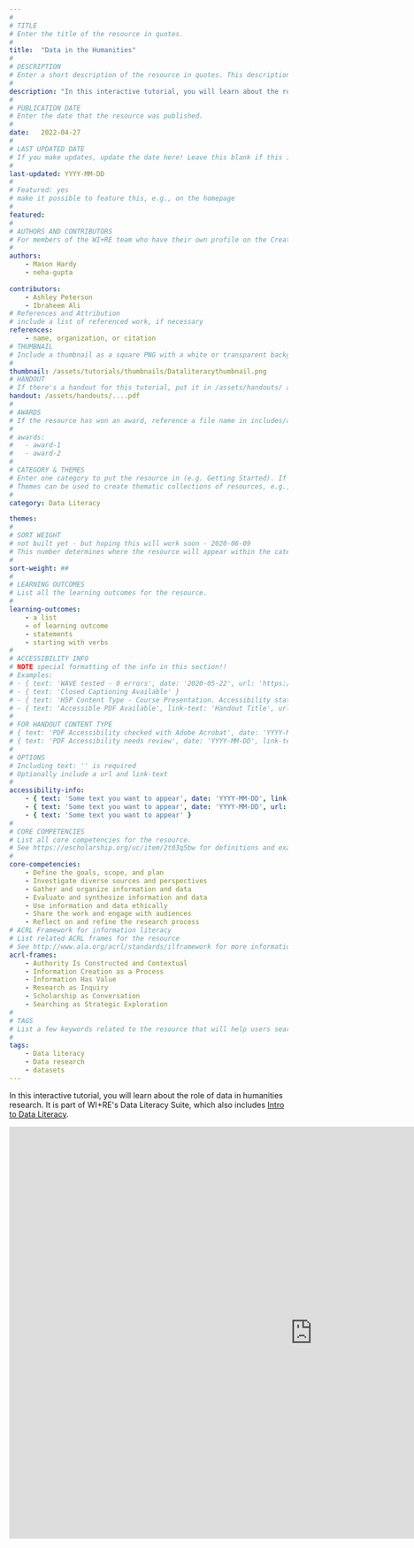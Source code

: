 ```yaml
---
#
# TITLE
# Enter the title of the resource in quotes.
#
title:  "Data in the Humanities"
#
# DESCRIPTION
# Enter a short description of the resource in quotes. This description will appear on the list page as a preview, but not on the tutorial/workshop itself.
#
description: "In this interactive tutorial, you will learn about the role of data in humanities research."
#
# PUBLICATION DATE
# Enter the date that the resource was published.
#
date:   2022-04-27
#
# LAST UPDATED DATE
# If you make updates, update the date here! Leave this blank if this is being published for the first time.
#
last-updated: YYYY-MM-DD
#
# Featured: yes
# make it possible to feature this, e.g., on the homepage
#
featured: 
#
# AUTHORS AND CONTRIBUTORS
# For members of the WI+RE team who have their own profile on the Creative Team page, enter the name as firstname-lastname (e.g. doug-worsham). For community partners who don't have their own profile on the WI+RE site, enter their name as Firstname Lastname (e.g. Gene Block). The names will appear in the order you enter them.
#
authors:
    - Mason Hardy
    - neha-gupta
    
contributors:
    - Ashley Peterson
    - Ibraheem Ali
# References and Attribution
# include a list of referenced work, if necessary
references:
    - name, organization, or citation
# THUMBNAIL
# Include a thumbnail as a square PNG with a white or transparent background. Our standard dimensions are 250x250 px, but any size square will do. Thumbnails for tutorials go in /assets/tutorials/thumbnails/, and for workshops, /assets/workshops/thumbnails/.
#
thumbnail: /assets/tutorials/thumbnails/Dataliteracythumbnail.png
# HANDOUT
# If there's a handout for this tutorial, put it in /assets/handouts/ and replace the three dots with the filename!
handout: /assets/handouts/....pdf
#
# AWARDS
# If the resource has won an award, reference a file name in includes/awards/ without the .html. For example, if it was accepted to PRIMO, you would write "primo". If the award isn't in includes/awards, create a new award file!
#
# awards: 
#   - award-1
#   - award-2
#
# CATEGORY & THEMES
# Enter one category to put the resource in (e.g. Getting Started). If you enter a category that doesn't already exist, a new category will be created on the WI+RE site.
# Themes can be used to create thematic collections of resources, e.g., stem, etc.
#
category: Data Literacy

themes: 
#
# SORT WEIGHT
# not built yet - but hoping this will work soon - 2020-06-09
# This number determines where the resource will appear within the category. Larger numbers appear later within the category, and higher numbers appear earlier.
#
sort-weight: ##
#
# LEARNING OUTCOMES
# List all the learning outcomes for the resource.
#
learning-outcomes:
    - a list
    - of learning outcome
    - statements
    - starting with verbs
#
# ACCESSIBILITY INFO
# NOTE special formatting of the info in this section!!
# Examples:
# - { text: 'WAVE tested - 0 errors', date: '2020-05-22', url: 'https://wave.webaim.org/' }
# - { text: 'Closed Captioning Available' }
# - { text: 'H5P Content Type - Course Presentation. Accessibility status - Tested with no known problems', date: 'YYYY-MM-DD', url: 'https://h5p.org/documentation/installation/content-type-accessibility' }
# - { text: 'Accessible PDF Available', link-text: 'Handout Title', url: 'full-url' }
#
# FOR HANDOUT CONTENT TYPE
# { text: 'PDF Accessibility checked with Adobe Acrobat', date: 'YYYY-MM-DD' }
# { text: 'PDF Accessibility needs review', date: 'YYYY-MM-DD', link-text: 'Issue reported', url: 'link to issue' } 
#
# OPTIONS
# Including text: '' is required
# Optionally include a url and link-text
#
accessibility-info:
    - { text: 'Some text you want to appear', date: 'YYYY-MM-DD', link-text: 'The title of a link that appears next', url: 'https://uclalibrary.github.io/research-tips/full-url-here.html' }
    - { text: 'Some text you want to appear', date: 'YYYY-MM-DD', url: 'https://uclalibrary.github.io/research-tips/full-url-here.html' }
    - { text: 'Some text you want to appear' }
#
# CORE COMPETENCIES
# List all core competencies for the resource.
# See https://escholarship.org/uc/item/2t03q5bw for definitions and examples of each core competency
#
core-competencies:
    - Define the goals, scope, and plan
    - Investigate diverse sources and perspectives
    - Gather and organize information and data
    - Evaluate and synthesize information and data
    - Use information and data ethically 
    - Share the work and engage with audiences
    - Reflect on and refine the research process
# ACRL Framework for information literacy
# List related ACRL frames for the resource
# See http://www.ala.org/acrl/standards/ilframework for more information
acrl-frames:
    - Authority Is Constructed and Contextual
    - Information Creation as a Process
    - Information Has Value
    - Research as Inquiry
    - Scholarship as Conversation
    - Searching as Strategic Exploration
#
# TAGS
# List a few keywords related to the resource that will help users search for it.
#
tags:
    - Data literacy
    - Data research
    - datasets
---
```

<p>In this interactive tutorial, you will learn about the role of data in humanities research. It is part of WI+RE's Data Literacy Suite, which also includes <a href="https://uclalibrary.github.io/research-tips/dataliteracy/">Intro to Data Literacy</a>. </p>

<iframe src="https://ccle.ucla.edu/mod/hvp/embed.php?id=4330723" width="1095" height="745" frameborder="0" allowfullscreen="allowfullscreen" title="Data in Humanities"></iframe><script src="https://ccle.ucla.edu/mod/hvp/library/js/h5p-resizer.js" charset="UTF-8"></script>
